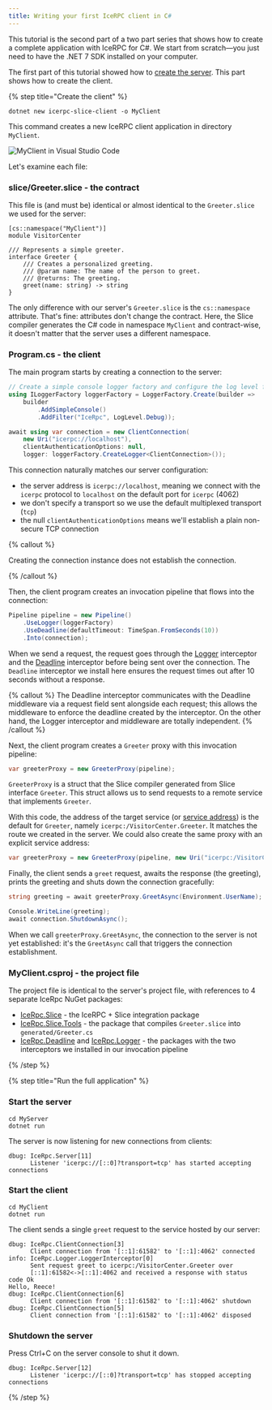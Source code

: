 ```yaml
---
title: Writing your first IceRPC client in C#
---
```


This tutorial is the second part of a two part series that shows how to create a
complete application with IceRPC for C#. We start from scratch—you just need to
have the .NET 7 SDK installed on your computer.

The first part of this tutorial showed how to
[create the server][server-tutorial]. This part shows how to create the client.

{% step title="Create the client" %}

```shell
dotnet new icerpc-slice-client -o MyClient
```

This command creates a new IceRPC client application in directory `MyClient`.

![MyClient in Visual Studio Code](/images/MyClient.png)

Let's examine each file:

### slice/Greeter.slice - the contract

This file is (and must be) identical or almost identical to the `Greeter.slice`
we used for the server:

```slice
[cs::namespace("MyClient")]
module VisitorCenter

/// Represents a simple greeter.
interface Greeter {
    /// Creates a personalized greeting.
    /// @param name: The name of the person to greet.
    /// @returns: The greeting.
    greet(name: string) -> string
}
```

The only difference with our server's `Greeter.slice` is the `cs::namespace`
attribute. That's fine: attributes don't change the contract. Here, the Slice
compiler generates the C# code in namespace `MyClient` and contract-wise, it
doesn't matter that the server uses a different namespace.

### Program.cs - the client

The main program starts by creating a connection to the server:

```csharp
// Create a simple console logger factory and configure the log level for category IceRpc.
using ILoggerFactory loggerFactory = LoggerFactory.Create(builder =>
    builder
        .AddSimpleConsole()
        .AddFilter("IceRpc", LogLevel.Debug));

await using var connection = new ClientConnection(
    new Uri("icerpc://localhost"),
    clientAuthenticationOptions: null,
    logger: loggerFactory.CreateLogger<ClientConnection>());
```

This connection naturally matches our server configuration:

- the server address is `icerpc://localhost`, meaning we connect with the
  `icerpc` protocol to `localhost` on the default port for `icerpc` (4062)
- we don't specify a transport so we use the default multiplexed transport
  (`tcp`)
- the null `clientAuthenticationOptions` means we'll establish a plain
  non-secure TCP connection

{% callout %}

Creating the connection instance does not establish the connection.

{% /callout %}

Then, the client program creates an invocation pipeline that flows into the
connection:

```csharp
Pipeline pipeline = new Pipeline()
    .UseLogger(loggerFactory)
    .UseDeadline(defaultTimeout: TimeSpan.FromSeconds(10))
    .Into(connection);
```

When we send a request, the request goes through the [Logger] interceptor and
the [Deadline] interceptor before being sent over the connection. The `Deadline`
interceptor we install here ensures the request times out after 10 seconds
without a response.

{% callout %}
The Deadline interceptor communicates with the Deadline middleware via a request
field sent alongside each request; this allows the middleware to enforce the
deadline created by the interceptor. On the other hand, the Logger interceptor
and middleware are totally independent.
{% /callout %}

Next, the client program creates a `Greeter` proxy with this invocation
pipeline:

```csharp
var greeterProxy = new GreeterProxy(pipeline);
```

`GreeterProxy` is a struct that the Slice compiler generated from Slice
interface `Greeter`. This struct allows us to send requests to a remote service
that implements `Greeter`.

With this code, the address of the target service (or
[service address][service-address]) is the default for `Greeter`, namely
`icerpc:/VisitorCenter.Greeter`. It matches the route we created in the server.
We could also create the same proxy with an explicit service address:

```csharp
var greeterProxy = new GreeterProxy(pipeline, new Uri("icerpc:/VisitorCenter.Greeter"));
```

Finally, the client sends a `greet` request, awaits the response (the greeting),
prints the greeting and shuts down the connection gracefully:

```csharp
string greeting = await greeterProxy.GreetAsync(Environment.UserName);

Console.WriteLine(greeting);
await connection.ShutdownAsync();
```

When we call `greeterProxy.GreetAsync`, the connection to the server is not yet
established: it's the `GreetAsync` call that triggers the connection
establishment.

### MyClient.csproj - the project file

The project file is identical to the server's project file, with references to 4
separate IceRpc NuGet packages:

- [IceRpc.Slice] - the IceRPC + Slice integration package
- [IceRpc.Slice.Tools] - the package that compiles `Greeter.slice` into
  `generated/Greeter.cs`
- [IceRpc.Deadline] and [IceRpc.Logger] - the packages with the two interceptors
  we installed in our invocation pipeline

{% /step %}

{% step title="Run the full application" %}

### Start the server

```shell
cd MyServer
dotnet run
```

The server is now listening for new connections from clients:

```
dbug: IceRpc.Server[11]
      Listener 'icerpc://[::0]?transport=tcp' has started accepting connections
```

### Start the client

```shell
cd MyClient
dotnet run
```

The client sends a single `greet` request to the service hosted by our server:

```
dbug: IceRpc.ClientConnection[3]
      Client connection from '[::1]:61582' to '[::1]:4062' connected
info: IceRpc.Logger.LoggerInterceptor[0]
      Sent request greet to icerpc:/VisitorCenter.Greeter over
      [::1]:61582<->[::1]:4062 and received a response with status code Ok
Hello, Reece!
dbug: IceRpc.ClientConnection[6]
      Client connection from '[::1]:61582' to '[::1]:4062' shutdown
dbug: IceRpc.ClientConnection[5]
      Client connection from '[::1]:61582' to '[::1]:4062' disposed
```

### Shutdown the server

Press Ctrl+C on the server console to shut it down.

```
dbug: IceRpc.Server[12]
      Listener 'icerpc://[::0]?transport=tcp' has stopped accepting connections
```

{% /step %}

[Deadline]: csharp:IceRpc.Deadline
[IceRpc.Deadline]: https://www.nuget.org/packages/IceRpc.Deadline
[IceRpc.Logger]: https://www.nuget.org/packages/IceRpc.Logger
[IceRpc.Slice.Tools]: https://www.nuget.org/packages/IceRpc.Slice.Tools
[IceRpc.Slice]: https://www.nuget.org/packages/IceRpc.Slice
[Logger]: csharp:IceRpc.Logger
[server-tutorial]: /getting-started/tutorial/server-tutorial
[service-address]: /icerpc/invocation/service-address
